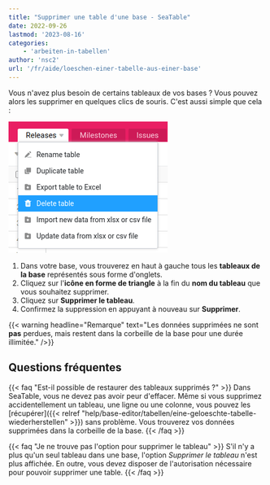```yaml
---
title: "Supprimer une table d'une base - SeaTable"
date: 2022-09-26
lastmod: '2023-08-16'
categories:
    - 'arbeiten-in-tabellen'
author: 'nsc2'
url: '/fr/aide/loeschen-einer-tabelle-aus-einer-base'
---
```


Vous n'avez plus besoin de certains tableaux de vos bases ? Vous pouvez alors les supprimer en quelques clics de souris. C'est aussi simple que cela :

![Supprimer un tableau d'une base](images/delete-a-table.png)

1. Dans votre base, vous trouverez en haut à gauche tous les **tableaux de la base** représentés sous forme d'onglets.
2. Cliquez sur l'**icône en forme de triangle** à la fin du **nom du tableau** que vous souhaitez supprimer.
3. Cliquez sur **Supprimer le tableau**.
4. Confirmez la suppression en appuyant à nouveau sur **Supprimer**.

{{< warning headline="Remarque" text="Les données supprimées ne sont **pas** perdues, mais restent dans la corbeille de la base pour une durée illimitée." />}}

## Questions fréquentes

{{< faq "Est-il possible de restaurer des tableaux supprimés ?" >}}
Dans SeaTable, vous ne devez pas avoir peur d'effacer. Même si vous supprimez accidentellement un tableau, une ligne ou une colonne, vous pouvez les [récupérer]({{< relref "help/base-editor/tabellen/eine-geloeschte-tabelle-wiederherstellen" >}}) sans problème. Vous trouverez vos données supprimées dans la corbeille de la base.
{{< /faq >}}

{{< faq "Je ne trouve pas l'option pour supprimer le tableau" >}}
S'il n'y a plus qu'un seul tableau dans une base, l'option _Supprimer le tableau_ n'est plus affichée. En outre, vous devez disposer de l'autorisation nécessaire pour pouvoir supprimer une table.
{{< /faq >}}
